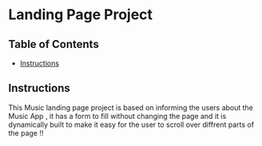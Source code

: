# Landing Page Project

## Table of Contents

* [Instructions](#instructions)

## Instructions

<!-- The starter project has some HTML and CSS styling to display a static version of the Landing Page project. You'll need to convert this project from a static project to an interactive one. This will require modifying the HTML and CSS files, but primarily the JavaScript file.

To get started, open `js/app.js` and start building out the app's functionality

For specific, detailed instructions, look at the project instructions in the Udacity Classroom. -->

This Music landing page project is based on informing the users about the Music App , it has a form to fill without changing the page and it is dynamically built to make it easy for the user to scroll over diffrent parts of the page !!  
